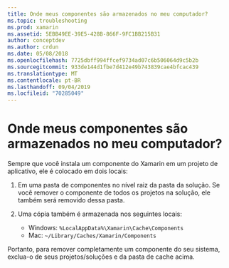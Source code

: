 ```yaml
---
title: Onde meus componentes são armazenados no meu computador?
ms.topic: troubleshooting
ms.prod: xamarin
ms.assetid: 5EBB49EE-39E5-428B-866F-9FC1BB215B31
author: conceptdev
ms.author: crdun
ms.date: 05/08/2018
ms.openlocfilehash: 7725dbff994ffcef9734ad07c6b506064d9c5b2b
ms.sourcegitcommit: 933de144d1fbe7d412e49b743839cae4bfcac439
ms.translationtype: MT
ms.contentlocale: pt-BR
ms.lasthandoff: 09/04/2019
ms.locfileid: "70285049"
---
```

# <a name="where-are-the-components-stored-on-my-machine"></a>Onde meus componentes são armazenados no meu computador?

Sempre que você instala um componente do Xamarin em um projeto de aplicativo, ele é colocado em dois locais:

1. Em uma pasta de componentes no nível raiz da pasta da solução. Se você remover o componente de todos os projetos na solução, ele também será removido dessa pasta.

2. Uma cópia também é armazenada nos seguintes locais:
    - Windows: `%LocalAppData%\Xamarin\Cache\Components`
    - Mac: `~/Library/Caches/Xamarin/Components`

Portanto, para remover completamente um componente do seu sistema, exclua-o de seus projetos/soluções e da pasta de cache acima.

